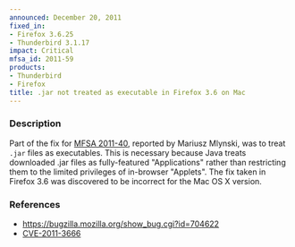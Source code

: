 ```yaml
---
announced: December 20, 2011
fixed_in:
- Firefox 3.6.25
- Thunderbird 3.1.17
impact: Critical
mfsa_id: 2011-59
products:
- Thunderbird
- Firefox
title: .jar not treated as executable in Firefox 3.6 on Mac
---
```


<h3>Description</h3>

<p>Part of the fix for <a href="http://www.mozilla.org/security/announce/2011/mfsa2011-40.html">
MFSA 2011-40</a>, reported by Mariusz Mlynski, was to treat <code>.jar</code>
files as executables. This is necessary because Java treats downloaded .jar
files as fully-featured "Applications" rather than restricting them to the
limited privileges of in-browser "Applets". The fix taken in Firefox 3.6
was discovered to be incorrect for the Mac OS X version.
</p>


<h3>References</h3>

<ul>
  <li><a href="https://bugzilla.mozilla.org/show_bug.cgi?id=704622">
      https://bugzilla.mozilla.org/show_bug.cgi?id=704622</a></li>
  <li><a href="http://cve.mitre.org/cgi-bin/cvename.cgi?name=CVE-2011-3666" class="ex-ref">CVE-2011-3666</a></li>
</ul>



